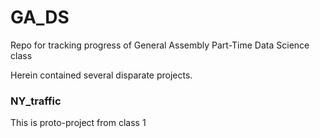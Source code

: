 # GA_DS
Repo for tracking progress of General Assembly Part-Time Data Science class

Herein contained several disparate projects.
### NY_traffic
This is proto-project from class 1
